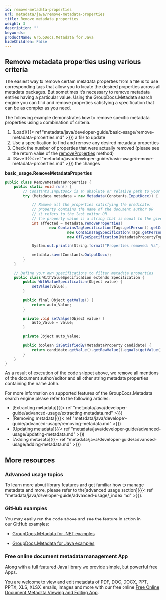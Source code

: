 ```yaml
---
id: remove-metadata-properties
url: metadata/java/remove-metadata-properties
title: Remove metadata properties
weight: 3
description: ""
keywords: 
productName: GroupDocs.Metadata for Java
hideChildren: False
---
```

## Remove metadata properties using various criteria

The easiest way to remove certain metadata properties from a file is to use corresponding tags that allow you to locate the desired properties across all metadata packages. But sometimes it's necessary to remove metadata entries having a particular value. Using the GroupDocs.Metadata search engine you can find and remove properties satisfying a specification that can be as complex as you need.

The following example demonstrates how to remove specific metadata properties using a combination of criteria.

1.  [Load]({{< ref "metadata/java/developer-guide/basic-usage/remove-metadata-properties.md" >}}) a file to update
2.  Use a specification to find and remove any desired metadata properties
3.  Check the number of properties that were actually removed (please see the return value of the [removeProperties](https://apireference.groupdocs.com/metadata/java/com.groupdocs.metadata/Metadata#removeProperties(com.groupdocs.metadata.search.Specification)) method)
4.  [Save]({{< ref "metadata/java/developer-guide/basic-usage/remove-metadata-properties.md" >}}) the changes

**basic\_usage.RemoveMetadataProperties**

```csharp
public class RemoveMetadataProperties {
    public static void run() {
        // Constants.InputDocx is an absolute or relative path to your document. Ex: @"C:\Docs\source.docx"
        try (Metadata metadata = new Metadata(Constants.InputDocx)) {

            // Remove all the properties satisfying the predicate:
            // property contains the name of the document author OR
            // it refers to the last editor OR
            // the property value is a string that is equal to the given string "John" (to remove any mentions of John from the detected metadata)
            int affected = metadata.removeProperties(
                    new ContainsTagSpecification(Tags.getPerson().getCreator()).or(
                            new ContainsTagSpecification(Tags.getPerson().getEditor())).or(
                            new OfTypeSpecification(MetadataPropertyType.String).and(new RemoveMetadataProperties().new WithValueSpecification("John"))));

            System.out.println(String.format("Properties removed: %s", affected));

            metadata.save(Constants.OutputDocx);
        }
    }

    // Define your own specifications to filter metadata properties
    public class WithValueSpecification extends Specification {
        public WithValueSpecification(Object value) {
            setValue(value);
        }

        public final Object getValue() {
            return auto_Value;
        }

        private void setValue(Object value) {
            auto_Value = value;
        }

        private Object auto_Value;

        public boolean isSatisfiedBy(MetadataProperty candidate) {
            return candidate.getValue().getRawValue().equals(getValue());
        }
    }
}
```

As a result of execution of the code snippet above, we remove all mentions of the document author/editor and all other string metadata properties containing the name John.

For more information on supported features of the GroupDocs.Metadata search engine please refer to the following articles:

*   [Extracting metadata]({{< ref "metadata/java/developer-guide/advanced-usage/extracting-metadata.md" >}})
*   [Removing metadata]({{< ref "metadata/java/developer-guide/advanced-usage/removing-metadata.md" >}})
*   [Updating metadata]({{< ref "metadata/java/developer-guide/advanced-usage/updating-metadata.md" >}})
*   [Adding metadata]({{< ref "metadata/java/developer-guide/advanced-usage/adding-metadata.md" >}})

## More resources

### Advanced usage topics

To learn more about library features and get familiar how to manage metadata and more, please refer to the[advanced usage section]({{< ref "metadata/java/developer-guide/advanced-usage/_index.md" >}}).

### GitHub examples

You may easily run the code above and see the feature in action in our GitHub examples:

*   [GroupDocs.Metadata for .NET examples](https://github.com/groupdocs-metadata/GroupDocs.Metadata-for-.NET)
    
*   [GroupDocs.Metadata for Java examples](https://github.com/groupdocs-metadata/GroupDocs.Metadata-for-Java)
    

### Free online document metadata management App

Along with a full featured Java library we provide simple, but powerful free Apps.

You are welcome to view and edit metadata of PDF, DOC, DOCX, PPT, PPTX, XLS, XLSX, emails, images and more with our free online [Free Online Document Metadata Viewing and Editing App](https://products.groupdocs.app/metadata).

